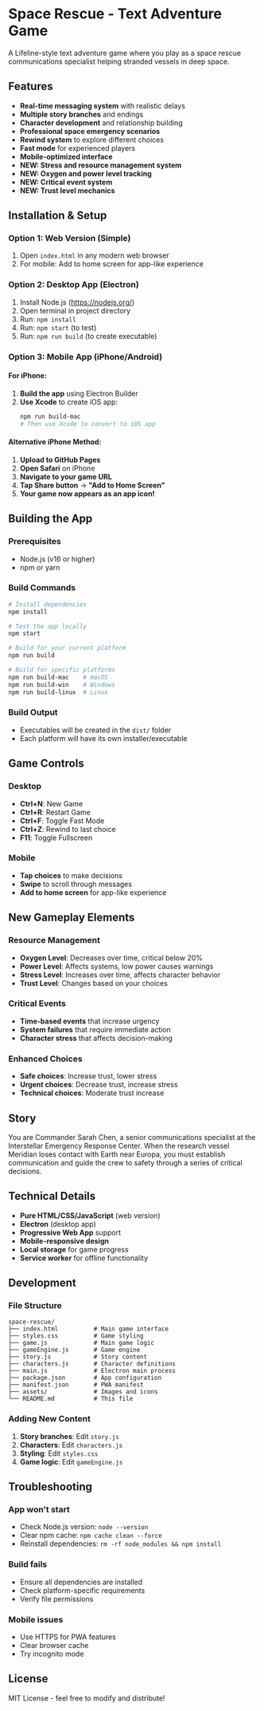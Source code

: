 # Space Rescue - Text Adventure Game

A Lifeline-style text adventure game where you play as a space rescue communications specialist helping stranded vessels in deep space.

## Features

- **Real-time messaging system** with realistic delays
- **Multiple story branches** and endings
- **Character development** and relationship building
- **Professional space emergency scenarios**
- **Rewind system** to explore different choices
- **Fast mode** for experienced players
- **Mobile-optimized interface**
- **NEW: Stress and resource management system**
- **NEW: Oxygen and power level tracking**
- **NEW: Critical event system**
- **NEW: Trust level mechanics**

## Installation & Setup

### Option 1: Web Version (Simple)
1. Open `index.html` in any modern web browser
2. For mobile: Add to home screen for app-like experience

### Option 2: Desktop App (Electron)
1. Install Node.js (https://nodejs.org/)
2. Open terminal in project directory
3. Run: `npm install`
4. Run: `npm start` (to test)
5. Run: `npm run build` (to create executable)

### Option 3: Mobile App (iPhone/Android)

#### For iPhone:
1. **Build the app** using Electron Builder
2. **Use Xcode** to create iOS app:
   ```bash
   npm run build-mac
   # Then use Xcode to convert to iOS app
   ```

#### Alternative iPhone Method:
1. **Upload to GitHub Pages**
2. **Open Safari** on iPhone
3. **Navigate to your game URL**
4. **Tap Share button** → **"Add to Home Screen"**
5. **Your game now appears as an app icon!**

## Building the App

### Prerequisites
- Node.js (v16 or higher)
- npm or yarn

### Build Commands
```bash
# Install dependencies
npm install

# Test the app locally
npm start

# Build for your current platform
npm run build

# Build for specific platforms
npm run build-mac    # macOS
npm run build-win    # Windows
npm run build-linux  # Linux
```

### Build Output
- Executables will be created in the `dist/` folder
- Each platform will have its own installer/executable

## Game Controls

### Desktop
- **Ctrl+N**: New Game
- **Ctrl+R**: Restart Game
- **Ctrl+F**: Toggle Fast Mode
- **Ctrl+Z**: Rewind to last choice
- **F11**: Toggle Fullscreen

### Mobile
- **Tap choices** to make decisions
- **Swipe** to scroll through messages
- **Add to home screen** for app-like experience

## New Gameplay Elements

### Resource Management
- **Oxygen Level**: Decreases over time, critical below 20%
- **Power Level**: Affects systems, low power causes warnings
- **Stress Level**: Increases over time, affects character behavior
- **Trust Level**: Changes based on your choices

### Critical Events
- **Time-based events** that increase urgency
- **System failures** that require immediate action
- **Character stress** that affects decision-making

### Enhanced Choices
- **Safe choices**: Increase trust, lower stress
- **Urgent choices**: Decrease trust, increase stress
- **Technical choices**: Moderate trust increase

## Story

You are Commander Sarah Chen, a senior communications specialist at the Interstellar Emergency Response Center. When the research vessel Meridian loses contact with Earth near Europa, you must establish communication and guide the crew to safety through a series of critical decisions.

## Technical Details

- **Pure HTML/CSS/JavaScript** (web version)
- **Electron** (desktop app)
- **Progressive Web App** support
- **Mobile-responsive design**
- **Local storage** for game progress
- **Service worker** for offline functionality

## Development

### File Structure
```
space-rescue/
├── index.html          # Main game interface
├── styles.css          # Game styling
├── game.js             # Main game logic
├── gameEngine.js       # Game engine
├── story.js            # Story content
├── characters.js       # Character definitions
├── main.js             # Electron main process
├── package.json        # App configuration
├── manifest.json       # PWA manifest
├── assets/             # Images and icons
└── README.md           # This file
```

### Adding New Content
1. **Story branches**: Edit `story.js`
2. **Characters**: Edit `characters.js`
3. **Styling**: Edit `styles.css`
4. **Game logic**: Edit `gameEngine.js`

## Troubleshooting

### App won't start
- Check Node.js version: `node --version`
- Clear npm cache: `npm cache clean --force`
- Reinstall dependencies: `rm -rf node_modules && npm install`

### Build fails
- Ensure all dependencies are installed
- Check platform-specific requirements
- Verify file permissions

### Mobile issues
- Use HTTPS for PWA features
- Clear browser cache
- Try incognito mode

## License

MIT License - feel free to modify and distribute!

